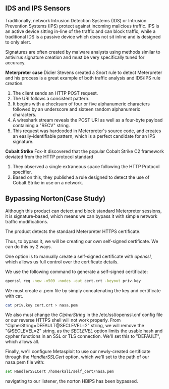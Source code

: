 ## IDS and IPS Sensors
Traditionally, network Intrusion Detection Systems (IDS) or Intrusion Prevention Systems (IPS) protect against incoming malicious traffic.
IPS is an active device sitting in-line of the traffic and can block traffic, while a traditional IDS is a passive device which does not sit inline and is designed to only alert.

Signatures are often created by malware analysts using methods similar to antivirus signature creation and must be very specifically tuned for accuracy.

**Meterpreter case**
Didier Stevens created a Snort rule to detect Meterpreter and his process is a great example of both traffic analysis and IDS/IPS rule creation.
1. The client sends an HTTP POST request.
2. The URI follows a consistent pattern.
3. It begins with a checksum of four or five alphanumeric characters followed by an underscore and sixteen random alphanumeric characters.
4. A wireshark stream reveals the POST URI as well as a four-byte payload containing a "RECV" string.
5. This request was hardcoded in Meterpreter's source code, and creates an easily-identifiable pattern, which is a perfect candidate for an IPS signature.

**Cobalt Strike**
Fox-It discovered that the popular Cobalt Strike C2 framework deviated from the HTTP protocol standard
1. They observed a single extraneous space following the HTTP Protocol specifier.
2. Based on this, they published a rule designed to detect the use of Cobalt Strike in use on a network.

## Bypassing Norton(Case Study)
Although this product can detect and block standard Meterpreter sessions, it is signature-based, which means we can bypass it with simple network traffic modifications.

The product detects the standard Meterpreter HTTPS certificate.

Thus, to bypass it, we will be creating our own self-signed certificate.
We can do this by 2 ways.

One option is to manually create a self-signed certificate with _openssl_, which allows us full control over the certificate details.

We use the following command to generate a self-signed certificate:
```sh
openssl req -new -x509 -nodes -out cert.crt -keyout priv.key
```

We must create a .pem file by simply concatenating the key and certificate with cat.
```sh
cat priv.key cert.crt > nasa.pem
```

We also must change the _CipherString_ in the /etc/ssl/openssl.cnf config file or our reverse HTTPS shell will not work properly.
From "CipherString=DEFAULT@SECLEVEL=2" string, we will remove the "@SECLEVEL=2" string, as the _SECLEVEL_ option limits the usable hash and cypher functions in an SSL or TLS connection. We'll set this to "DEFAULT", which allows all.

Finally, we'll configure Metasploit to use our newly-created certificate through the _HandlerSSLCert_ option, which we'll set to the path of our nasa.pem file with:
```sh
set HandlerSSLCert /home/kali/self_cert/nasa.pem
```

navigating to our listener, the norton HBIPS has been bypassed.

